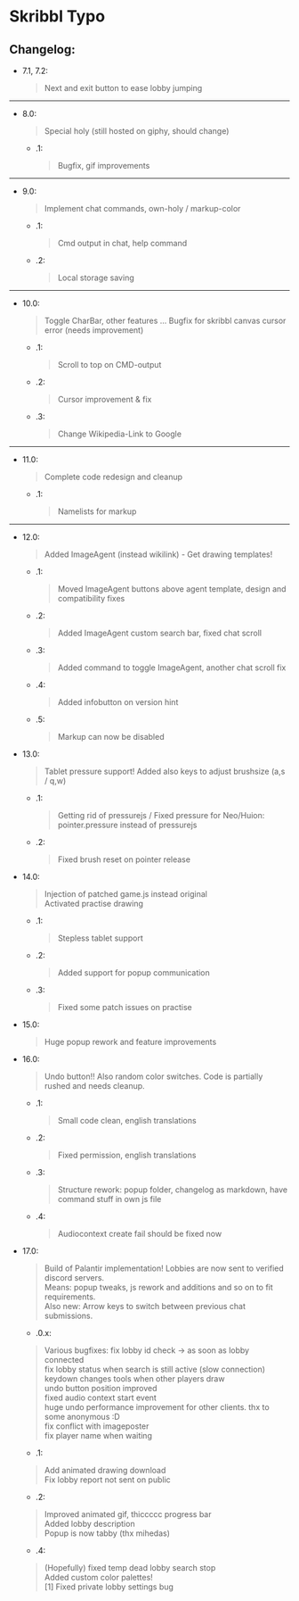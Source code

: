 

# Skribbl Typo 
   
## Changelog:


- 7.1, 7.2:  
   >Next and exit button to ease lobby jumping
---
- 8.0:
  >Special holy (still hosted on giphy, should change)
  - .1: 
    >Bugfix, gif improvements
---
- 9.0:  
    >Implement chat commands, own-holy / markup-color
    - .1:  
        >Cmd output in chat, help command 
    - .2: 
        >Local storage saving
---
- 10.0:  
    >Toggle CharBar, other features ... Bugfix for skribbl canvas cursor error (needs improvement)
    - .1: 
        >Scroll to top on CMD-output
    - .2: 
        >Cursor improvement & fix
    - .3: 
        >Change Wikipedia-Link to Google
---
- 11.0:
    >Complete code redesign and cleanup
    - .1:  
      >Namelists for markup
---
- 12.0:  
    >Added ImageAgent (instead wikilink) - Get drawing templates!
    - .1: 
        >Moved ImageAgent buttons above agent template, design and compatibility fixes
    - .2: 
        >Added ImageAgent custom search bar, fixed chat scroll
    - .3: 
        >Added command to toggle ImageAgent, another chat scroll fix
    - .4: 
        >Added infobutton on version hint
    - .5: 
        >Markup can now be disabled

- 13.0:  
    >Tablet pressure support! Added also keys to adjust brushsize (a,s / q,w)
    - .1: 
        >Getting rid of pressurejs / Fixed pressure for Neo/Huion: pointer.pressure instead of pressurejs
    - .2: 
        >Fixed brush reset on pointer release

- 14.0:  
    >Injection of patched game.js instead original  
    >Activated practise drawing  
    - .1:  
        >Stepless tablet support
    - .2: 
        >Added support for popup communication
    - .3: 
        >Fixed some patch issues on practise

- 15.0:
    >Huge popup rework and feature improvements

- 16.0:
    >Undo button!! Also random color switches. Code is partially rushed and needs cleanup.  
    - .1: 
        >Small code clean, english translations
    - .2: 
        >Fixed permission, english translations  
    - .3:
        >Structure rework: popup folder, changelog as markdown, have command stuff in own js file
    - .4:
        >Audiocontext create fail should be fixed now
        
- 17.0:
    >Build of Palantir implementation! Lobbies are now sent to verified discord servers.  
    >Means: popup tweaks, js rework and additions and so on to fit requirements.  
    >Also new: Arrow keys to switch between previous chat submissions.
    - .0.x: 
    > Various bugfixes:
    > fix lobby id check -> as soon as lobby connected   
    > fix lobby status when search is still active (slow connection)  
    > keydown changes tools when other players draw  
    > undo button position improved  
    > fixed audio context start event  
    > huge undo performance improvement for other clients. thx to some anonymous :D  
    > fix conflict with imageposter  
    > fix player name when waiting  
    
    - .1:
    > Add animated drawing download  
    > Fix lobby report not sent on public  
    > 
    - .2:
    > Improved animated gif, thiccccc progress bar  
    > Added lobby description  
    > Popup is now tabby (thx mihedas) 
    - .4:
    > (Hopefully) fixed temp dead lobby search stop  
    > Added custom color palettes!  
    > [1] Fixed private lobby settings bug  



